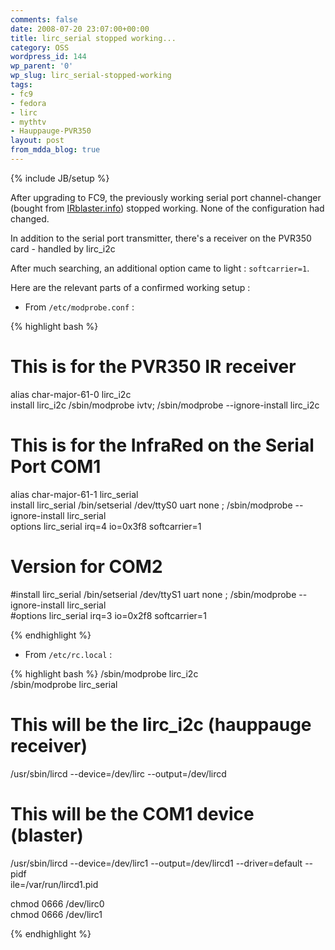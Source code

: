```yaml
---
comments: false
date: 2008-07-20 23:07:00+00:00
title: lirc_serial stopped working...
category: OSS
wordpress_id: 144
wp_parent: '0'
wp_slug: lirc_serial-stopped-working
tags:
- fc9
- fedora
- lirc
- mythtv
- Hauppauge-PVR350
layout: post
from_mdda_blog: true
---
```

{% include JB/setup %}


After upgrading to FC9, the previously working serial port channel-changer (bought from [IRblaster.info]( http://www.irblaster.info/)) stopped working.  None of the configuration had changed.  
  
In addition to the serial port transmitter, there's a receiver on the PVR350 card - handled by lirc_i2c  
  
After much searching, an additional option came to light : `softcarrier=1`.  
  
Here are the relevant parts of a confirmed working setup :  
  
* From `/etc/modprobe.conf` :  

{% highlight bash %}
# This is for the PVR350 IR receiver  
alias char-major-61-0 lirc_i2c  
install lirc_i2c /sbin/modprobe ivtv; /sbin/modprobe --ignore-install lirc_i2c  
  
# This is for the InfraRed on the Serial Port COM1  
alias char-major-61-1 lirc_serial  
install lirc_serial /bin/setserial /dev/ttyS0 uart none ; /sbin/modprobe --ignore-install lirc_serial  
options lirc_serial irq=4 io=0x3f8 softcarrier=1  
  
# Version for COM2  
#install lirc_serial /bin/setserial /dev/ttyS1 uart none ; /sbin/modprobe --ignore-install lirc_serial  
#options lirc_serial irq=3 io=0x2f8 softcarrier=1  

{% endhighlight %}
* From `/etc/rc.local` :  

{% highlight bash %}
/sbin/modprobe lirc_i2c  
/sbin/modprobe lirc_serial  
  
# This will be the lirc_i2c    (hauppauge receiver)  
/usr/sbin/lircd --device=/dev/lirc  --output=/dev/lircd  
  
# This will be the COM1 device (blaster)  
/usr/sbin/lircd --device=/dev/lirc1 --output=/dev/lircd1 --driver=default --pidf  
ile=/var/run/lircd1.pid  
  
chmod 0666 /dev/lirc0  
chmod 0666 /dev/lirc1  

{% endhighlight %}
